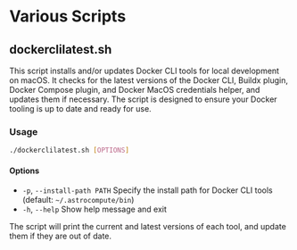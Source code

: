 # Various Scripts

## dockerclilatest.sh

This script installs and/or updates Docker CLI tools for local development on macOS. It checks for the latest versions of the Docker CLI, Buildx plugin, Docker Compose plugin, and Docker MacOS credentials helper, and updates them if necessary. The script is designed to ensure your Docker tooling is up to date and ready for use.

### Usage

```sh
./dockerclilatest.sh [OPTIONS]
```

#### Options

- `-p`, `--install-path PATH` Specify the install path for Docker CLI tools (default: `~/.astrocompute/bin`)
- `-h`, `--help` Show help message and exit

The script will print the current and latest versions of each tool, and update them if they are out of date.
